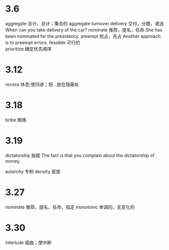 # 3.6

aggregate 合计，总计；集合的 aggregate turnover
delivery 交付，分娩，递送    When can you take delivery of the car?
nominate 推荐，提名，任命    She has been nominated for the presidency.
preempt 抢占，先占          Another approach is to preempt errors.
feasible 可行的            
prioritize 确定优先顺序

# 3.12

recess 休息;使凹进；把…放在隐蔽处

# 3.18

bribe 贿赂

# 3.19 

dictatorship 独裁
The fact is that you complain about the dictatorship of money.

autarchy     专制
density      密度

# 3.27

nominate 推荐，提名，任命，指定
monotonic 单调的，无变化的

# 3.30

interlude 插曲；使中断
